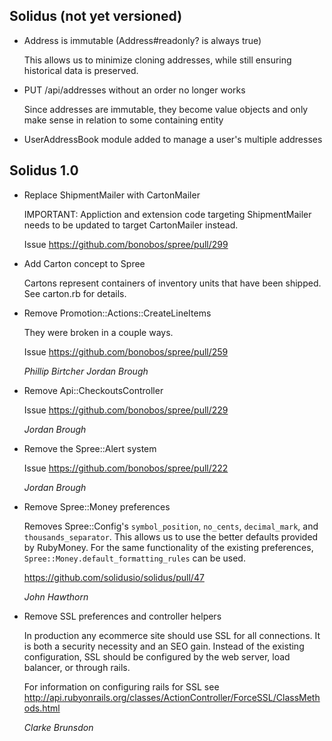 ## Solidus (not yet versioned)

*   Address is immutable (Address#readonly? is always true)

    This allows us to minimize cloning addresses, while still ensuring historical
    data is preserved.

*   PUT /api/addresses without an order no longer works

    Since addresses are immutable, they become value objects and only
    make sense in relation to some containing entity

*   UserAddressBook module added to manage a user's multiple addresses

## Solidus 1.0

*   Replace ShipmentMailer with CartonMailer

    IMPORTANT: Appliction and extension code targeting ShipmentMailer needs to
    be updated to target CartonMailer instead.

    Issue https://github.com/bonobos/spree/pull/299

*   Add Carton concept to Spree

    Cartons represent containers of inventory units that have been shipped. See
    carton.rb for details.

*   Remove Promotion::Actions::CreateLineItems

    They were broken in a couple ways.

    Issue https://github.com/bonobos/spree/pull/259

    *Phillip Birtcher* *Jordan Brough*

*   Remove Api::CheckoutsController

    Issue https://github.com/bonobos/spree/pull/229

    *Jordan Brough*

*   Remove the Spree::Alert system

    Issue https://github.com/bonobos/spree/pull/222

    *Jordan Brough*

*   Remove Spree::Money preferences

    Removes Spree::Config's `symbol_position`, `no_cents`, `decimal_mark`, and
    `thousands_separator`. This allows us to use the better defaults provided
    by RubyMoney. For the same functionality of the existing preferences,
    `Spree::Money.default_formatting_rules` can be used.

    https://github.com/solidusio/solidus/pull/47

    *John Hawthorn*

*   Remove SSL preferences and controller helpers

    In production any ecommerce site should use SSL for all connections. It is
    both a security necessity and an SEO gain. Instead of the existing
    configuration, SSL should be configured by the web server, load balancer,
    or through rails.

    For information on configuring rails for SSL see
    http://api.rubyonrails.org/classes/ActionController/ForceSSL/ClassMethods.html

    *Clarke Brunsdon*
